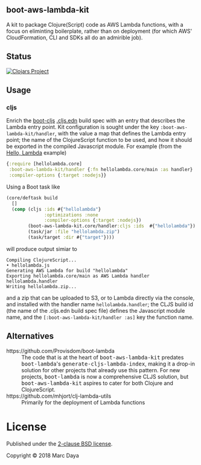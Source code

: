 ## boot-aws-lambda-kit

A kit to package Clojure(Script) code as AWS Lambda functions, with a focus on
eliminting boilerplate, rather than on deployment (for which AWS'
CloudFormation, CLI and SDKs all do an admirible job).

## Status


[![Clojars Project](https://img.shields.io/clojars/v/boot-aws-lambda-kit.svg)](https://clojars.org/boot-aws-lambda-kit)

## Usage

### cljs

Enrich the [boot-cljs] [.cljs.edn] build spec with an entry that describes the
Lambda entry point.  Kit configuration is sought under the key
`:boot-aws-lambda-kit/handler`, with the value a map that defines the Lambda
entry point; the name of the ClojureScript function to be used, and how it
should be exported in the compiled Javascript module. For example (from the
[Hello, Lambda][hello-lambda]  example)

```cljs
{:require [hellolambda.core]
 :boot-aws-lambda-kit/handler {:fn hellolambda.core/main :as handler}
 :compiler-options {:target :nodejs}}
```

Using a Boot task like

```clj
(core/deftask build
  []
  (comp (cljs :ids #{"hellolambda"}
              :optimizations :none
              :compiler-options {:target :nodejs})
        (boot-aws-lambda-kit.core/handler:cljs :ids  #{"hellolambda"})
        (task/jar :file "hellolambda.zip")
        (task/target :dir #{"target"})))
```

will produce output simiar to

```
Compiling ClojureScript...
• hellolambda.js
Generating AWS Lambda for build "hellolambda"
Exporting hellolambda.core/main as AWS Lambda handler hellolambda.handler
Writing hellolambda.zip...
```

and a zip that can be uploaded to S3, or to Lambda directly via the console,
and installed with the handler name `hellolambda.handler`; the CLJS build id
(the name of the .cljs.edn build spec file) defines the Javascript module name,
and the `[:boot-aws-lambda-kit/handler :as]` key the function name.

## Alternatives

<dl>
    <dt>https://github.com/Provisdom/boot-lambda</dt>
    <dd>The code that is at the heart of <tt>boot-aws-lambda-kit</tt> predates
        <tt>boot-lambda</tt>'s <tt>generate-cljs-lambda-index</tt>, making it a
        drop-in solution for other projects that already use this pattern.  For
        new projects, <tt>boot-lambda</tt> is now a comprehensive CLJS
        solution, but <tt>boot-aws-lambda-kit</tt> aspires to cater for both
        Clojure and ClojureScript.
    </dd>
    <dt>https://github.com/mhjort/clj-lambda-utils</dt>
    <dd>Primarily for the deployment of Lambda functions</dd>
</dl>

# License

Published under the [2-clause BSD license][license].

Copyright © 2018 Marc Daya

#

[boot-cljs]: https://github.com/boot-clj/boot-cljs
[.cljs.edn]: https://github.com/boot-clj/boot-cljs/blob/master/docs/cljs.edn.md
[hello-lambda]: https://github.com/sinistral/hellolambda
[license]: https://opensource.org/licenses/BSD-2-Clause

